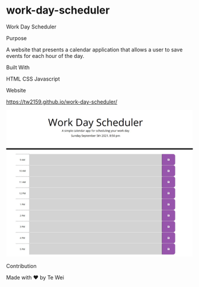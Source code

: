 # work-day-scheduler
Work Day Scheduler

Purpose

A website that presents a calendar application that allows a user to save events for each hour of the day.

Built With
 
   HTML
   CSS
   Javascript

Website

https://tw2159.github.io/work-day-scheduler/

![Screenshot of top of page](./assets/images/workdayscheduler.jpg)

Contribution

Made with ❤️ by Te Wei